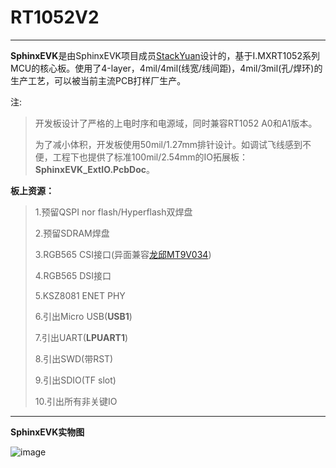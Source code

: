 # RT1052V2

---

**SphinxEVK**是由SphinxEVK项目成员[StackYuan](https://github.com/StackYuan)设计的，基于I.MXRT1052系列MCU的核心板。使用了4-layer，4mil/4mil(线宽/线间距)，4mil/3mil(孔/焊环)的生产工艺，可以被当前主流PCB打样厂生产。

注: 

> 开发板设计了严格的上电时序和电源域，同时兼容RT1052 A0和A1版本。
> 
> 为了减小体积，开发板使用50mil/1.27mm排针设计。如调试飞线感到不便，工程下也提供了标准100mil/2.54mm的IO拓展板：**SphinxEVK_ExtIO.PcbDoc**。

**板上资源：**

> 1.预留QSPI nor flash/Hyperflash双焊盘
> 
> 2.预留SDRAM焊盘
> 
> 3.RGB565 CSI接口(异面兼容[龙邱MT9V034](https://item.taobao.com/item.htm?spm=a1z10.1-c-s.w5003-17544280197.3.4d1e5e05JhMYK8&id=562070292609&scene=taobao_shop))
> 
> 4.RGB565 DSI接口
> 
> 5.KSZ8081 ENET PHY
> 
> 6.引出Micro USB(**USB1**) 
> 
> 7.引出UART(**LPUART1**)
> 
> 8.引出SWD(带RST)
> 
> 9.引出SDIO(TF slot)
> 
> 10.引出所有非关键IO

---

**SphinxEVK实物图**

![image](https://github.com/SphinxEVK/RT1052V2/blob/master/SphinxEVK.jpg)
